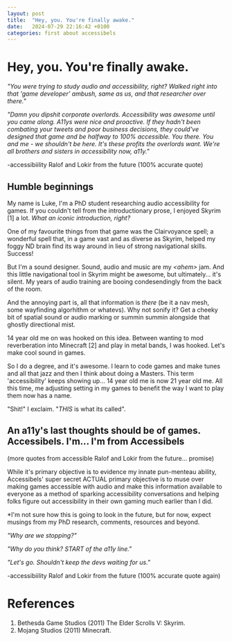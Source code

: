 ```yaml
---
layout: post
title:  "Hey, you. You're finally awake."
date:   2024-07-29 22:16:42 +0100
categories: first about accessibels
---
```

# Hey, you. You're finally awake.

*"You were trying to study audio and accessibility, right? Walked right into that 'game developer' ambush, same as us, and that researcher over there."* 

*"Damn you dipshit corporate overlords. Accessibility was awesome until you came along. A11ys were nice and proactive. If they hadn't been combating your tweets and poor business decisions, they could've designed that game and be halfway to 100% accessible. You there. You and me - we shouldn't be here. It's these profits the overlords want. We're all brothers and sisters in accessibility now, a11y."* 

-accessibiility Ralof and Lokir from the future (100% accurate quote)

## Humble beginnings

My name is Luke, I'm a PhD student researching audio accessibility for games. If you couldn't tell from the introductionary prose, I enjoyed Skyrim [1] a lot. *What an iconic introduction, right?*

One of my favourite things from that game was the Clairvoyance spell; a wonderful spell that, in a game vast and as diverse as Skyrim, helped my foggy ND brain find its way around in lieu of strong navigational skills. Success!

But I'm a sound designer. Sound, audio and music are my *\<ahem>* jam. And this little navigational tool in Skyrim might be awesome, but ultimately... it's silent. My years of audio training are booing condesendingly from the back of the room.

And the annoying part is, all that information is *there* (be it a nav mesh, some wayfinding algorhithm or whatevs). Why not sonify it? Get a cheeky bit of spatial sound or audio marking or summin summin alongside that ghostly directional mist.

14 year old me on was hooked on this idea. Between wanting to mod reverberation into Minecraft [2] and play in metal bands, I was hooked. Let's make cool sound in games. 

So I do a degree, and it's awesome. I learn to code games and make tunes and all that jazz and then I think about doing a Masters. This term 'accessibility' keeps showing up... 14 year old me is now 21 year old me. All this time, me adjusting setting in my games to benefit the way I want to play them now has a name. 

"Shit!" I exclaim. "*THIS* is what its called".

## An a11y's last thoughts should be of games. Accessibels. I'm... I'm from Accessibels

(more quotes from accessible Ralof and Lokir from the future... promise)

While it's primary objective is to evidence my innate pun-menteau ability, Accessibels' super secret ACTUAL primary objective is to muse over making games accessible with audio and make this information available to everyone as a method of sparking accessibility conversations and helping folks figure out accessibility in their own gaming much earlier than I did. 

*I'm not sure how this is going to look in the future, but for now, expect musings from my PhD research, comments, resources and beyond.

*"Why are we stopping?"*

*"Why do you think? START of the a11y line."*

*"Let's go. Shouldn't keep the devs waiting for us."* 

-accessibiility Ralof and Lokir from the future (100% accurate quote again)

# References

1. Bethesda Game Studios (2011) The Elder Scrolls V: Skyrim.
2. Mojang Studios (2011) Minecraft.